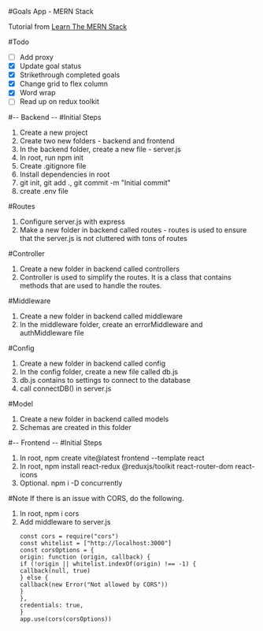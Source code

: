 #Goals App - MERN Stack

Tutorial from [Learn The MERN Stack](https://youtu.be/-0exw-9YJBo)

#Todo

- [ ] Add proxy
- [x] Update goal status
- [x] Strikethrough completed goals
- [x] Change grid to flex column
- [x] Word wrap
- [ ] Read up on redux toolkit

#-- Backend --
#Initial Steps
1. Create a new project
2. Create two new folders - backend and frontend
3. In the backend folder, create a new file - server.js
4. In root, run npm init
5. Create .gitignore file
6. Install dependencies in root
7. git init, git add ., git commit -m "Initial commit"
8. create .env file

#Routes
1. Configure server.js with express
2. Make a new folder in backend called routes - routes is used to ensure that the server.js is not cluttered with tons of routes

#Controller
1. Create a new folder in backend called controllers
2. Controller is used to simplify the routes. It is a class that contains methods that are used to handle the routes.

#Middleware
1. Create a new folder in backend called middleware
2. In the middleware folder, create an errorMiddleware and authMiddleware file

#Config
1. Create a new folder in backend called config
2. In the config folder, create a new file called db.js
3. db.js contains to settings to connect to the database
4. call connectDB() in server.js

#Model
1. Create a new folder in backend called models
2. Schemas are created in this folder

#-- Frontend --
#Initial Steps
1. In root, npm create vite@latest frontend --template react 
2. In root, npm install react-redux @reduxjs/toolkit react-router-dom react-icons
3. Optional. npm i -D concurrently

#Note
If there is an issue with CORS, do the following.
1. In root, npm i cors 
2. Add middleware to server.js
   ```
   const cors = require("cors")
   const whitelist = ["http://localhost:3000"]
   const corsOptions = {
   origin: function (origin, callback) {
   if (!origin || whitelist.indexOf(origin) !== -1) {
   callback(null, true)
   } else {
   callback(new Error("Not allowed by CORS"))
   }
   },
   credentials: true,
   }
   app.use(cors(corsOptions))
   ```
